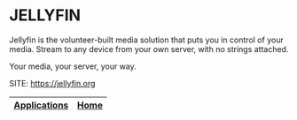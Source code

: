 # JELLYFIN

 Jellyfin is the volunteer-built media solution that puts you in control 
 of your media. Stream to any device from your own server, with no strings 
 attached.
 
 Your media, your server, your way.

 SITE: https://jellyfin.org

 | [Applications](https://portable-linux-apps.github.io/apps.html) | [Home](https://portable-linux-apps.github.io)
 | --- | --- |
